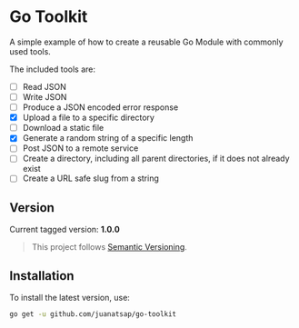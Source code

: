 # Go Toolkit

A simple example of how to create a reusable Go Module with commonly used tools.

The included tools are:

- [ ] Read JSON
- [ ] Write JSON
- [ ] Produce a JSON encoded error response
- [X] Upload a file to a specific directory
- [ ] Download a static file
- [X] Generate a random string of a specific length
- [ ] Post JSON to a remote service
- [ ] Create a directory, including all parent directories, if it does not already exist
- [ ] Create a URL safe slug from a string

## Version

Current tagged version: **1.0.0**

> This project follows [Semantic Versioning](https://semver.org/).

## Installation

To install the latest version, use:

```bash
go get -u github.com/juanatsap/go-toolkit
